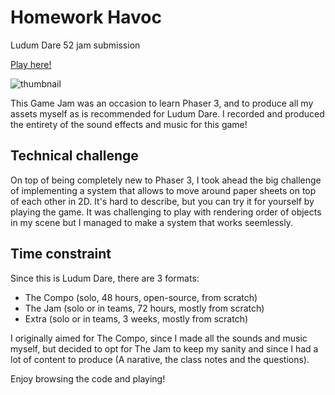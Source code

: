 # Homework Havoc
Ludum Dare 52 jam submission

[Play here!](https://buymybeard.github.io/Homework-Havoc/)

![thumbnail](https://github.com/BuyMyBeard/Homework-Havoc/assets/95039323/fda25074-9bb8-4b96-b58d-5b70977e52cf)

This Game Jam was an occasion to learn Phaser 3, and to produce all my assets myself as is recommended for Ludum Dare. I recorded and produced the entirety of the sound effects and music for this game!

## Technical challenge
On top of being completely new to Phaser 3, I took ahead the big challenge of implementing a system that allows to move around paper sheets on top of each other in 2D. It's hard to describe, but you can try it for yourself by playing the game. It was challenging to play with rendering order of objects in my scene but I managed to make a system that works seemlessly.

## Time constraint
Since this is Ludum Dare, there are 3 formats:
- The Compo (solo, 48 hours, open-source, from scratch)
- The Jam (solo or in teams, 72 hours, mostly from scratch)
- Extra (solo or in teams, 3 weeks, mostly from scratch)

I originally aimed for The Compo, since I made all the sounds and music myself, but decided to opt for The Jam to keep my sanity and since I had a lot of content to produce (A narative, the class notes and the questions).

Enjoy browsing the code and playing!

